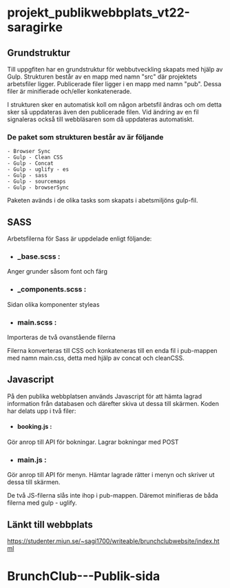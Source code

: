 ﻿# projekt_publikwebbplats_vt22-saragirke
 
 ## Grundstruktur
Till uppgfiten har en grundstruktur för webbutveckling skapats med hjälp av Gulp. Strukturen består av en mapp med namn "src" där projektets arbetsfiler ligger. 
Publicerade filer ligger i en mapp med namn "pub". Dessa filer är minifierade och/eller konkatenerade. 

I strukturen sker en automatisk koll om någon arbetsfil ändras och om detta sker så uppdateras även den publicerade filen. Vid ändring av en fil signaleras också till webbläsaren som då uppdateras automatiskt. 
    
 ### De paket som strukturen består av är följande 
    - Browser Sync
    - Gulp - Clean CSS
    - Gulp - Concat
    - Gulp - uglify - es
    - Gulp - sass
    - Gulp - sourcemaps
    - Gulp - browserSync

Paketen avänds i de olika tasks som skapats i abetsmiljöns gulp-fil.

## SASS

Arbetsfilerna för Sass är uppdelade enligt följande: 

+ ### _base.scss : 
Anger grunder såsom font och färg 
+ ### _components.scss : 
Sidan olika komponenter styleas
+ ### main.scss : 
Importeras de två ovanstående filerna

Filerna konverteras till CSS och konkateneras till en enda fil i pub-mappen med namn main.css, detta med hjälp av concat och cleanCSS.


## Javascript 

På den publika webbplatsen används Javascript för att hämta lagrad information från databasen och därefter skiva ut dessa till skärmen. 
Koden har delats upp i två filer: 

+ #### booking.js : 
Gör anrop till API för bokningar. Lagrar bokningar med POST
+ ### main.js : 
Gör anrop till API för menyn. Hämtar lagrade rätter i menyn och skriver ut dessa till skärmen.


De två JS-filerna slås inte ihop i pub-mappen. Däremot minifieras de båda filerna med gulp - uglify.

 ## Länkt till webbplats
https://studenter.miun.se/~sagi1700/writeable/brunchclubwebsite/index.html
# BrunchClub---Publik-sida
